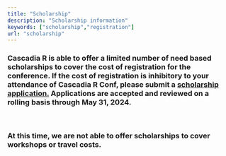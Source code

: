 ```yaml
---
title: "Scholarship"
description: "Scholarship information"
keywords: ["scholarship","registration"]
url: "scholarship"
---
```


<h3>Cascadia R is able to offer a limited number of need based scholarships to cover the cost of registration for the conference. If the cost of registration is inhibitory to your attendance of Cascadia R Conf, please submit a <a href="https://forms.gle/my1imLLfXenG34QT7">scholarship application.</a> Applications are accepted and reviewed on a rolling basis through May 31, 2024.
</h3>

<br>

<h3>At this time, we are not able to offer scholarships to cover workshops or travel costs.
</h3>

<br><br>

<!--
-->
